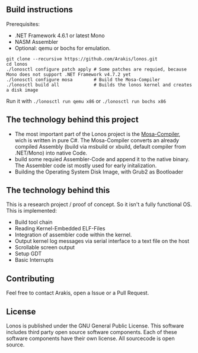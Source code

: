 ## Build instructions

Prerequisites:
- .NET Framework 4.6.1 or latest Mono
- NASM Assembler
- Optional: qemu or bochs for emulation.

```
git clone --recursive https://github.com/Arakis/lonos.git
cd lonos 
./lonosctl configure patch apply # Some patches are requied, because Mono does not support .NET Framework v4.7.2 yet
./lonosctl configure mosa        # Build the Mosa-Compiler
./lonosctl build all             # Builds the lonos kernel and creates a disk image
```
Run it with `./lonosctl run qemu x86` or `./lonosctl run bochs x86`

## The technology behind this project

- The most important part of the Lonos project is the [Mosa-Compiler](https://github.com/mosa/MOSA-Project), wich is written in pure C#. The Mosa-Compiler converts an already compiled Assembly (build via msbuild or xbuild, default compiler from .NET/Mono) into native Code.
- build some requied Assembler-Code  and append it to the native binary. The Assembler code ist mostly used for early initalization.
- Building the Operating System Disk Image, with Grub2 as Bootloader

## The technology behind this

This is a research project / proof of concept. So it isn't a fully functional OS. This is implemented:

- Build tool chain
- Reading Kernel-Embedded ELF-Files
- Integration of assembler code within the kernel.
- Output kernel log messages via serial interface to a text file on the host
- Scrollable screen output
- Setup GDT
- Basic Interrupts

## Contributing

Feel free to contact Arakis, open a Issue or a Pull Request.

## License
Lonos is published under the GNU General Public License. This software includes third party open source software components. Each of these software components have their own license. All sourcecode is open source.
